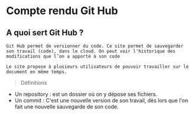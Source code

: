 # Compte rendu Git Hub
## A quoi sert Git Hub ?
` Git Hub permet de versionner du code. Ce site permet de sauvegarder son travail (code), dans le cloud. On peut voir l'historique des modifications que l’on a apporté à son code `

` Le site propose à plusieurs utilisateurs de pouvoir travailler sur le document en même temps. `


> Définitions
- Un repository : est un dossier où on y dépose ses fichiers.
- Un commit : C'est une nouvelle version de son travail, dès lors que l'on fait une nouvelle sauvegarde de son code.
